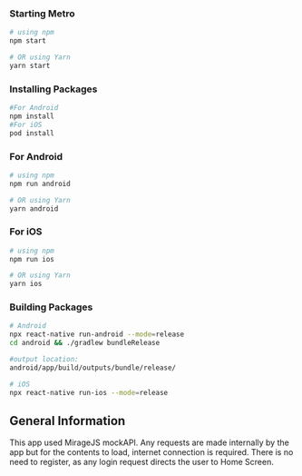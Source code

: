 ### Starting Metro

```bash
# using npm
npm start

# OR using Yarn
yarn start
```

### Installing Packages

```bash
#For Android
npm install
#For iOS
pod install
```
### For Android

```bash
# using npm
npm run android

# OR using Yarn
yarn android
```

### For iOS

```bash
# using npm
npm run ios

# OR using Yarn
yarn ios
```

### Building Packages

```bash
# Android
npx react-native run-android --mode=release
cd android && ./gradlew bundleRelease

#output location:
android/app/build/outputs/bundle/release/

# iOS
npx react-native run-ios --mode=release
```
## General Information
This app used MirageJS mockAPI. Any requests are made internally by the app but for the contents to load, internet connection is required.
There is no need to register, as any login request directs the user to Home Screen.